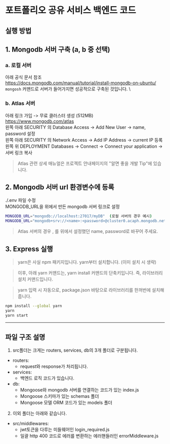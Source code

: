 # 포트폴리오 공유 서비스 백엔드 코드

## 실행 방법

## 1. Mongodb 서버 구축 (a, b 중 선택)

### a. 로컬 서버

아래 공식 문서 참조 \
https://docs.mongodb.com/manual/tutorial/install-mongodb-on-ubuntu/ \
`mongosh` 커맨드로 서버가 들어가지면 성공적으로 구축된 것입니다. \

### b. Atlas 서버

아래 링크 가입 -> 무료 클러스터 생성 (512MB) \
https://www.mongodb.com/atlas \
왼쪽 아래 SECURITY 의 Database Access -> Add New User -> name, password 설정 \
왼쪽 아래 SECURITY 의 Network Access -> Add IP Address -> current IP 등록 \
왼쪽 위 DEPLOYMENT Databases -> Connect -> Connect your application -> 서버 링크 복사

> Atlas 관련 상세 매뉴얼은 프로젝트 안내페이지의 "알면 좋을 개발 Tip"에 있습니다.

## 2. Mongodb 서버 url 환경변수에 등록

./.env 파일 수정 \
MONGODB_URL을 위에서 만든 mongodb 서버 링크로 설정

```bash
MONGODB_URL="mongodb://localhost:27017/myDB"  (로컬 서버의 경우 예시)
MONGODB_URL="mongodb+srv://<name>:<password>@cluster0.acaph.mongodb.net/myDB?retryWrites=true&w=majority" (Atlas 서버의 경우 예시)
```

> Atlas 서버의 경우 <name>, <password>를 위에서 설정했던 name, password로 바꾸어 주세요.

## 3. Express 실행

> yarn은 사실 npm 패키지입니다. yarn부터 설치합니다. (이미 설치 시 생략)

> 이후, 아래 yarn 커맨드는, yarn install 커맨드의 단축키입니다. 즉, 라이브러리 설치 커맨드입니다.

> yarn 입력 시 자동으로, package.json 바탕으로 라이브러리를 한꺼번에 설치해 줍니다.

```bash
npm install --global yarn
yarn
yarn start
```

<hr />

## 파일 구조 설명

1. src폴더는 크게는 routers, services, db의 3개 폴더로 구분됩니다.

- routers:
  - request와 response가 처리됩니다. 
- services:
  - 백엔드 로직 코드가 있습니다. 
- db:
  - Mongoose와 mongodb 서버를 연결하는 코드가 있는 index.js
  - Mongoose 스키마가 있는 schemas 폴더
  - Mongoose 모델 ORM 코드가 있는 models 폴더

2. 이외 폴더는 아래와 같습니다.

- src/middlewares:
  - jwt토큰을 다루는 미들웨어인 login_required.js
  - 일괄 http 400 코드로 에러를 변환하는 에러핸들러인 errorMiddleware.js
